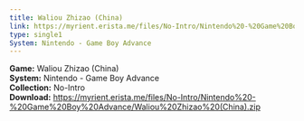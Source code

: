 ```yaml
---
title: Waliou Zhizao (China)
link: https://myrient.erista.me/files/No-Intro/Nintendo%20-%20Game%20Boy%20Advance/Waliou%20Zhizao%20(China).zip
type: single1
System: Nintendo - Game Boy Advance
---
```

<b>Game:</b> Waliou Zhizao (China)<br>
<b>System:</b> Nintendo - Game Boy Advance<br>
<b>Collection:</b> No-Intro<br>
<b>Download:</b> https://myrient.erista.me/files/No-Intro/Nintendo%20-%20Game%20Boy%20Advance/Waliou%20Zhizao%20(China).zip